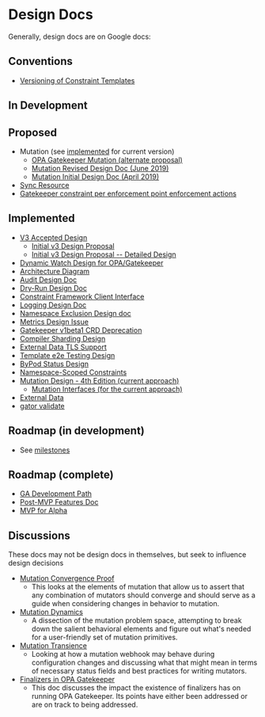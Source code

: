 # Design Docs
Generally, design docs are on Google docs:

## Conventions
* [Versioning of Constraint Templates](https://docs.google.com/document/d/1vB_2wm60WCVLXoegMrupqwqKAuW6gbwEIxg3vBQj6cs/edit)

## In Development

## Proposed
* Mutation (see [implemented](#implemented) for current version)
   * [OPA Gatekeeper Mutation (alternate proposal)](https://docs.google.com/document/d/1LtNIxd-Y3oh0HPgPYdaVV7t2c6vBSwzYAFcTyxQYZjE/edit)
   * [Mutation Revised Design Doc (June 2019)](https://docs.google.com/document/d/1G7WgZKx1Y3VOTUjrqn7DjDaZgSKCIZowILm_I6psrw0/edit#heading=h.mtvdjag5uj9)
   * [Mutation Initial Design Doc (April 2019)](https://docs.google.com/document/d/1qTHwqoUX8AL2jodyWKB_2szrGDwhi14Ra_LlQ-ogtck/edit#heading=h.iu1ppjy7g7j)
* [Sync Resource](https://docs.google.com/document/d/1ZbXaEh7v_HcgrRu7N-kEucU2pXyq1Rt7cSmmFOBN2q8/edit)
* [Gatekeeper constraint per enforcement point enforcement actions](https://docs.google.com/document/d/1QIABjZN9B8oBZF5mm1hz5IhpTGulm1jTNn20nYIF-Hc/edit#heading=h.9oaxevykg8w6)

## Implemented
* [V3 Accepted Design](https://docs.google.com/document/d/1yC4wgpVoJj6ngYnSTtO-HeaIBl05gla562sD7qKPy3M/edit#heading=h.z0bjqzl81dpe)
   * [Initial v3 Design Proposal](https://docs.google.com/document/d/1S4C5BHZDoAqw5m5aVWrr8b8fe4H3I2jymmKitoTia2Y/edit#heading=h.p63jc1w6w88d)
   * [Initial v3 Design Proposal -- Detailed Design](https://docs.google.com/document/d/1oZR9b52z_EQkhit9A-ApFvz3tqsn9ckzvPyxKw1pBTo/edit)
* [Dynamic Watch Design for OPA/Gatekeeper](https://docs.google.com/document/d/1Wi3LM3sG6Qgfzm--bWb6R0SEKCkQCCt-ene6cO62FlM/edit)
* [Architecture Diagram](https://docs.google.com/document/d/1It-Mpz36ygqrElmh2hZ3DvDIqKYyKUZN6V4d7UTlEG8/edit#heading=h.rzuko1admjwd)
* [Audit Design Doc](https://docs.google.com/document/d/1EnVOOaLZ_fWxo02ZmgnvTE2PtTRbyyhKjioPe-_In28/edit)
* [Dry-Run Design Doc](https://docs.google.com/document/d/17nJDJxjY_XHV8zrMNdOi2hFgfm6XKGJi0QyznsbhQ70/edit#heading=h.z0bjqzl81dpe)
* [Constraint Framework Client Interface](https://docs.google.com/document/d/1NDOgu8F_yQqrxRRVTDiCXGXMsajA3Jtp-lwGrZsDFcI/edit#)
* [Logging Design Doc](https://docs.google.com/document/d/1ap7AKOupNcR_42s8mkSh5FV9eteXTd4VCqelKst73VY/edit)
* [Namespace Exclusion Design doc](https://docs.google.com/document/d/1yHuXFs_HQL5N9yT9QVi6AMyflWPtZS4Pg-uXczdqgZ8/edit)
* [Metrics Design Issue](https://github.com/open-policy-agent/gatekeeper/issues/157#issuecomment-553015292)
* [Gatekeeper v1beta1 CRD Deprecation](https://docs.google.com/document/d/12TD9vk79X3y0RgNxURamW4tQOyd6YjA6WrwDAqcplwg/edit#)
* [Compiler Sharding Design](https://docs.google.com/document/d/1ibCxaI-7HyWyDjQNL4iDRMHnrauufIMJ1D6LwIKdlsI/edit)
* [External Data TLS Support](https://docs.google.com/document/d/1GjV3WeC2bgQ3j37_mMpY9hr7YOAqzSJ6jDSu-DVrcmU/edit)
* [Template e2e Testing Design](https://docs.google.com/document/d/15nWc9TH97LF9o58CTVxYxFM9tYk8-seB5erIa2gouPo/edit)
* [ByPod Status Design](https://docs.google.com/document/d/13xmVQuE9Q8CFDpL9pzpoAyH1nIzHndP0OfccXVShiPo/edit)
* [Namespace-Scoped Constraints](https://docs.google.com/document/d/1-pY7B5C6R0fjUbDu8izlcP7MSUDVDHv5XK16BFyTGRc/edit#heading=h.w8j68o8vjdts)
* [Mutation Design - 4th Edition (current approach)](https://docs.google.com/document/d/1MdchNFz9guycX__QMGxpJviPaT_MZs8iXaAFqCvoXYQ/edit?ts=5f73fb77#)
   * [Mutation Interfaces (for the current approach)](https://docs.google.com/document/d/1c5Z3g6Zsfmga7xod4--t6RrXamdAaMaqYzPNujtZb10/edit)
* [External Data](https://docs.google.com/document/d/1hPi86jdsCKg8puYT5_s_73mPGExUJeZfyKmvG-XWtPc/edit#)
* [gator validate](https://docs.google.com/document/d/1B0hXDia8SExOkCVAEbPVHFJmnWeJgHziGvMxnzrENa0/edit)

## Roadmap (in development)
* See [milestones](https://github.com/open-policy-agent/gatekeeper/milestones?direction=asc&sort=due_date)

## Roadmap (complete)
* [GA Development Path](https://docs.google.com/document/d/1Lolr_jUkVlGSyk4iGhajx1LXWsWRXhLeu3L7s3lLDGY/edit#heading=h.9aae3wnhx5k3)
* [Post-MVP Features Doc](https://docs.google.com/document/d/1t61-fcFdbNA0o1kTQd-oS2rkaUsouN4Kg6ImW8agfbk/edit#heading=h.57n2tr53h5l)
* [MVP for Alpha](https://docs.google.com/document/d/1EPb3zg-hknAK7WqYh96XIXCEXG9mQqr_Cqn8VuEGoLI/edit#heading=h.vu8n6esi249)

## Discussions

These docs may not be design docs in themselves, but seek to influence design
decisions

* [Mutation Convergence Proof](https://docs.google.com/document/d/1mCHHhBABzUwP8FtUuEf_B-FX-HHgh_k4bwZcGUYm7Sw/edit#heading=h.j5thjfnqybpn)
   * This looks at the elements of mutation that allow us to assert that any combination of mutators should converge
     and should serve as a guide when considering changes in behavior to mutation.
* [Mutation Dynamics](https://docs.google.com/document/d/1WKj-9xYYVO9IckQVZHYVFCziRVS6zxCfvJxWbkbLcOM/view#)
   * A dissection of the mutation problem space, attempting to break down the
     salient behavioral elements and figure out what's needed for a
     user-friendly set of mutation primitives.
* [Mutation Transience](https://docs.google.com/document/d/1pyM3h5c8gh5W2eKP37qpge9jtEtRAs6Uv_sTyJttm3c/edit?ts=606f8bbf#)
   * Looking at how a mutation webhook may behave during configuration changes and discussing what that might mean in terms
     of necessary status fields and best practices for writing mutators.
* [Finalizers in OPA Gatekeeper](https://docs.google.com/document/d/1lZZsHACi4LnPF4bBvjfg0qpbYGChkZd6mhaaRnvkx6M/view#)
   * This doc discusses the impact the existence of finalizers has on running
     OPA Gatekeeper. Its points have either been addressed or are on track
     to being addressed.
